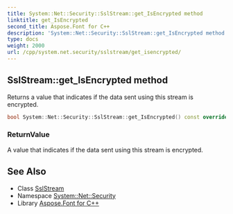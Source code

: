 ```yaml
---
title: System::Net::Security::SslStream::get_IsEncrypted method
linktitle: get_IsEncrypted
second_title: Aspose.Font for C++
description: 'System::Net::Security::SslStream::get_IsEncrypted method. Returns a value that indicates if the data sent using this stream is encrypted in C++.'
type: docs
weight: 2000
url: /cpp/system.net.security/sslstream/get_isencrypted/
---
```

## SslStream::get_IsEncrypted method


Returns a value that indicates if the data sent using this stream is encrypted.

```cpp
bool System::Net::Security::SslStream::get_IsEncrypted() const override
```


### ReturnValue

A value that indicates if the data sent using this stream is encrypted.

## See Also

* Class [SslStream](../)
* Namespace [System::Net::Security](../../)
* Library [Aspose.Font for C++](../../../)
